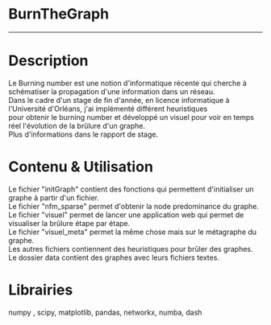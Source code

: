 # BurnTheGraph
*********************
# Description
Le Burning number est une notion d'informatique récente qui cherche à schématiser la propagation d'une information dans un réseau. <br/>
Dans le cadre d'un stage de fin d'année, en licence informatique à l'Université d'Orléans, j'ai implémenté différent heuristiques <br/>
pour obtenir le burning number et développé un visuel pour voir en temps réel l'évolution de la brûlure d'un graphe. <br/>
Plus d'informations dans le rapport de stage.
# Contenu & Utilisation
Le fichier "initGraph" contient des fonctions qui permettent d'initialiser un graphe à partir d'un fichier. <br/>
Le fichier "nfm_sparse" permet d'obtenir la node predominance du graphe. <br/>
Le fichier "visuel" permet de lancer une application web qui permet de visualiser la brûlure étape par étape. <br/>
Le fichier "visuel_meta" permet la même chose mais sur le métagraphe du graphe. <br/>
Les autres fichiers contiennent des heuristiques pour brûler des graphes. <br/>
Le dossier data contient des graphes avec leurs fichiers textes.<br/>
# Librairies
numpy , scipy, matplotlib, pandas, networkx, numba, dash
